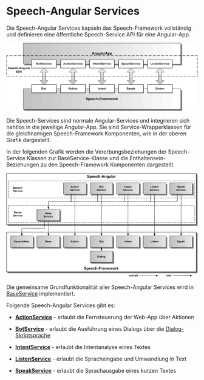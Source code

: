 # Speech-Angular Services

Die Speech-Angular Services kapseln das Speech-Framework vollständig und definieren eine öffentliche Speech-Service API für eine Angular-App.


![Service-Architektur](Service-1.gif)


Die Speech-Services sind normale Angular-Services und integrieren sich nahtlos in die jeweilige Angular-App. Sie sind Service-Wrapperklassen für die gleichnamigen Speech-Framework Komponenten, wie in der oberen Grafik dargestellt.

In der folgenden Grafik werden die Vererbungsbeziehungen der Speech-Service Klassen zur BaseService-Klasse und die Enthaltensein-Beziehungen zu den Speech-Framework Komponenten dargestellt.

![Service-Architektur](Service-2.gif)


Die gemeinsame Grundfunktionalität aller Speech-Angular Services wird in [BaseService](./base/BaseService.md) implementiert.

Folgende Speech-Angular Services gibt es:

* [**ActionService**](./action/ActionService.md) - erlaubt die Fernsteuerung der Web-App über Aktionen

* [**BotService**](./bot/BotService.md) - erlaubt die Ausführung eines Dialogs über die [Dialog-Skriptsprache](./bot/DialogScript.md)

* [**IntentService**](./intent/IntentService.md) - erlaubt die Intentanalyse eines Textes

* [**ListenService**](./listen/ListenService.md) - erlaubt die Spracheingabe und Umwandlung in Text

* [**SpeakService**](./speak/SpeakService.md) - erlaubt die Sprachausgabe eines kurzen Textes


